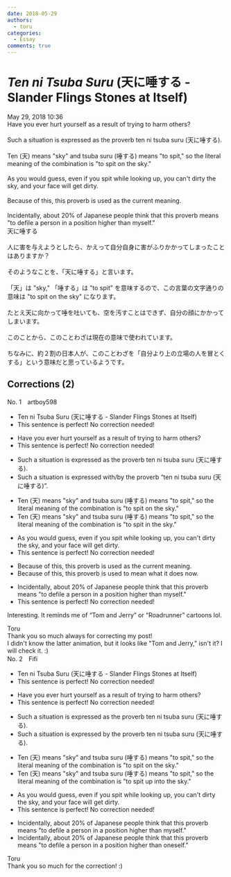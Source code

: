 ```yaml
---
date: 2018-05-29
authors:
  - toru
categories:
  - Essay
comments: true
---
```


# <strong><em>Ten ni Tsuba Suru</strong></em> (天に唾する - Slander Flings Stones at Itself)
<div class="date">May 29, 2018 10:36</div>
<div id="post"><div id="body_show_ori">
Have you ever hurt yourself as a result of trying to harm others?<br/><br/>Such a situation is expressed as the proverb ten ni tsuba suru (天に唾する).<br/><br/>Ten (天) means "sky" and tsuba suru (唾する) means "to spit," so the literal meaning of the combination is "to spit on the sky."<br/><br/>As you would guess, even if you spit while looking up, you can't dirty the sky, and your face will get dirty.<br/><br/>Because of this, this proverb is used as the current meaning.<br/><br/>Incidentally, about 20% of Japanese people think that this proverb means "to defile a person in a position higher than myself."
</div></div>

<!-- more -->

<div id="post_ja"><div id="body_show_mo">
天に唾する<br/><br/>人に害を与えようとしたら、かえって自分自身に害がふりかかってしまったことはありますか？<br/><br/>そのようなことを、「天に唾する」と言います。<br/><br/>「天」は "sky," 「唾する」は "to spit" を意味するので、この言葉の文字通りの意味は "to spit on the sky" になります。<br/><br/>たとえ天に向かって唾を吐いても、空を汚すことはできず、自分の顔にかかってしまいます。<br/><br/>このことから、このことわざは現在の意味で使われています。<br/><br/>ちなみに、約２割の日本人が、このことわざを「自分より上の立場の人を冒とくする」という意味だと思っているようです。
</div></div>

## Corrections (2)
<div id="block"><div class="first_name"> No. 1　<span class="just_name">artboy598</span></div><div id="block2">
<ul class="correction_field">
<li class="incorrect">Ten ni Tsuba Suru (天に唾する - Slander Flings Stones at Itself)</li>
<li class="corrected perfect">This sentence is perfect! No correction needed!</li>
</ul>
<ul class="correction_field">
<li class="incorrect">Have you ever hurt yourself as a result of trying to harm others?</li>
<li class="corrected perfect">This sentence is perfect! No correction needed!</li>
</ul>
<ul class="correction_field">
<li class="incorrect">Such a situation is expressed as the proverb ten ni tsuba suru (天に唾する).</li>
<li class="corrected correct">
Such a situation is <span class="f_bold"><span class="f_blue">expressed with/by</span></span> the proverb “ten ni tsuba suru (天に唾する)”.
</li>
</ul>
<ul class="correction_field">
<li class="incorrect">Ten (天) means "sky" and tsuba suru (唾する) means "to spit," so the literal meaning of the combination is "to spit on the sky."</li>
<li class="corrected correct">
Ten (天) means "sky" and tsuba suru (唾する) means "to spit," so the literal meaning of the combination is "to spit <span class="f_red">in</span> the sky."
</li>
</ul>
<ul class="correction_field">
<li class="incorrect">As you would guess, even if you spit while looking up, you can't dirty the sky, and your face will get dirty.</li>
<li class="corrected perfect">This sentence is perfect! No correction needed!</li>
</ul>
<ul class="correction_field">
<li class="incorrect">Because of this, this proverb is used as the current meaning.</li>
<li class="corrected correct">
Because of this, this proverb is used <span class="f_blue">to mean what it does now.</span>
</li>
</ul>
<ul class="correction_field">
<li class="incorrect">Incidentally, about 20% of Japanese people think that this proverb means "to defile a person in a position higher than myself."</li>
<li class="corrected perfect">This sentence is perfect! No correction needed!</li>
</ul>
<p class="comment_small">
 Interesting.  It reminds me of “Tom and Jerry” or “Roadrunner” cartoons lol.
</p>

</div><div class="name"><span class="just_name">Toru</span><br>
Thank you so much always for correcting my post!<br/>I didn't know the latter animation, but it looks like "Tom and Jerry," isn't it? I will check it. :)
</div>
</div>
<div id="block"><div class="first_name"> No. 2　<span class="just_name">Fifi</span></div><div id="block2">
<ul class="correction_field">
<li class="incorrect">Ten ni Tsuba Suru (天に唾する - Slander Flings Stones at Itself)</li>
<li class="corrected perfect">This sentence is perfect! No correction needed!</li>
</ul>
<ul class="correction_field">
<li class="incorrect">Have you ever hurt yourself as a result of trying to harm others?</li>
<li class="corrected perfect">This sentence is perfect! No correction needed!</li>
</ul>
<ul class="correction_field">
<li class="incorrect">Such a situation is expressed as the proverb ten ni tsuba suru (天に唾する).</li>
<li class="corrected correct">
Such a situation is expressed <span class="f_red">by</span> the proverb ten ni tsuba suru (天に唾する).
</li>
</ul>
<ul class="correction_field">
<li class="incorrect">Ten (天) means "sky" and tsuba suru (唾する) means "to spit," so the literal meaning of the combination is "to spit on the sky."</li>
<li class="corrected correct">
Ten (天) means "sky" and tsuba suru (唾する) means "to spit," so the literal meaning of the combination is "to spit <span class="f_red">up</span> <span class="f_red">into</span> the sky."
</li>
</ul>
<ul class="correction_field">
<li class="incorrect">As you would guess, even if you spit while looking up, you can't dirty the sky, and your face will get dirty.</li>
<li class="corrected perfect">This sentence is perfect! No correction needed!</li>
</ul>
<ul class="correction_field">
<li class="incorrect">Incidentally, about 20% of Japanese people think that this proverb means "to defile a person in a position higher than myself."</li>
<li class="corrected correct">
Incidentally, about 20% of Japanese people think that this proverb means "to defile a person in a position higher than <span class="f_blue">ones</span>elf."
</li>
</ul>
</div><div class="name"><span class="just_name">Toru</span><br>
Thank you so much for the correction! :)
</div>
</div>

